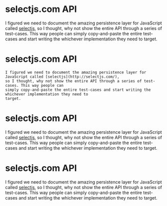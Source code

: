 # selectjs.com API

I figured we need to document the amazing persistence layer for JavaScript called [selectjs](http://selectjs.com/), 
so I thought, why not show the entire API through a series of test-cases. This way people can 
simply copy-and-paste the entire test-cases and start writing the whichever implementation they need to 
target.

# selectjs.com API

    I figured we need to document the amazing persistence layer for JavaScript called [selectjs](http://selectjs.com/), 
    so I thought, why not show the entire API through a series of test-cases. This way people can 
    simply copy-and-paste the entire test-cases and start writing the whichever implementation they need to 
    target.

# selectjs.com API

I figured we need to document the amazing persistence layer for JavaScript called [selectjs](http://selectjs.com/), 
so I thought, why not show the entire API through a series of test-cases. This way people can 
simply copy-and-paste the entire test-cases and start writing the whichever implementation they need to 
target.

# selectjs.com API

I figured we need to document the amazing persistence layer for JavaScript called [selectjs](http://selectjs.com/), 
so I thought, why not show the entire API through a series of test-cases. This way people can 
simply copy-and-paste the entire test-cases and start writing the whichever implementation they need to 
target.
